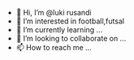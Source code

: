 - 👋 Hi, I’m @luki rusandi
- 👀 I’m interested in football,futsal
- 🌱 I’m currently learning ...
- 💞️ I’m looking to collaborate on ...
- 📫 How to reach me ...

<!---
rusandy91/rusandy91 is a ✨ special ✨ repository because its `README.md` (this file) appears on your GitHub profile.
You can click the Preview link to take a look at your changes.
--->
